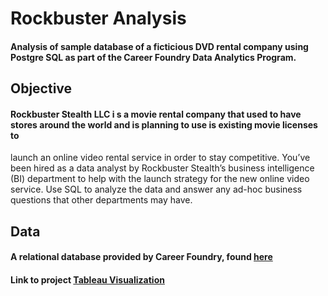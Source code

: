 # Rockbuster Analysis 

#### Analysis of sample database of a ficticious DVD rental company using Postgre SQL as part of the Career Foundry Data Analytics Program.

## Objective

#### Rockbuster Stealth LLC i s a movie rental company that used to have stores around the world and is planning to use is existing movie licenses to
launch an online video rental service in order to stay competitive. You’ve been hired as a data analyst by Rockbuster Stealth’s business intelligence (BI)
department to help with the launch strategy for the new online video service. Use SQL to analyze the data and answer any ad-hoc business questions that other 
departments may have.

## Data

#### A relational database provided by Career Foundry, found [here](https://github.com/SamirJT/Rockbuster-Stealth-Data-Analysis/files/10076806/dvdrental.zip)
#### Link to project [Tableau Visualization](https://public.tableau.com/app/profile/samir.thomas/viz/shared/P36CYKR43)
